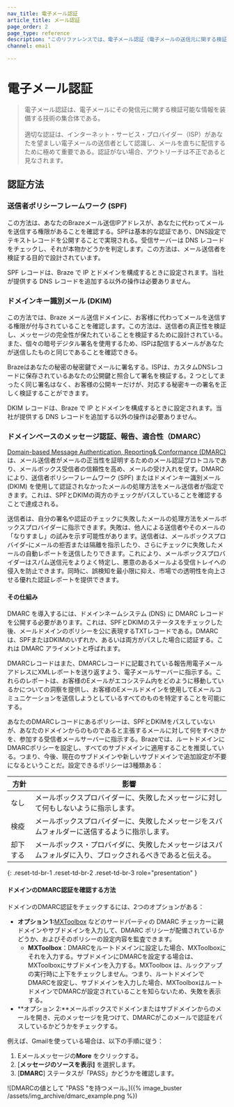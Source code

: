 ```yaml
---
nav_title: 電子メール認証
article_title: メール認証
page_order: 2
page_type: reference
description: "このリファレンスでは、電子メール認証（電子メールの送信元に関する検証可能な情報を電子メールに付与することを目的とした技術のコレクション）について説明する。"
channel: email

---
```


# 電子メール認証

> 電子メール認証は、電子メールにその発信元に関する検証可能な情報を装備する技術の集合体である。<br><br>適切な認証は、インターネット・サービス・プロバイダー（ISP）があなたを望ましい電子メールの送信者として認識し、メールを直ちに配信するために極めて重要である。認証がない場合、アウトリーチは不正であると見なされます。 

## 認証方法

### 送信者ポリシーフレームワーク (SPF)

この方法は、あなたのBrazeメール送信IPアドレスが、あなたに代わってメールを送信する権限があることを確認する。SPFは基本的な認証であり、DNS設定でテキストレコードを公開することで実現される。受信サーバーは DNS レコードをチェックし、それが本物かどうかを判定します。この方法は、メール送信者を検証する目的で設計されています。

SPF レコードは、Braze で IP とドメインを構成するときに設定されます。当社が提供する DNS レコードを追加する以外の操作は必要ありません。

### ドメインキー識別メール (DKIM)

この方法では、Braze メール送信ドメインに、お客様に代わってメールを送信する権限が付与されていることを確認します。この方法は、送信者の真正性を検証し、メッセージの完全性が保たれていることを検証するために設計されている。また、個々の暗号デジタル署名を使用するため、ISPは配信するメールがあなたが送信したものと同じであることを確認できる。

Brazeはあなたの秘密の秘密鍵でメールに署名する。ISPは、カスタムDNSレコードに保存されているあなたの公開鍵と照合して署名を検証する。2 つとしてまったく同じ署名はなく、お客様の公開キーだけが、対応する秘密キーの署名を正しく検証することができます。

DKIM レコードは、Braze で IP とドメインを構成するときに設定されます。当社が提供する DNS レコードを追加する以外の操作は必要ありません。

### ドメインベースのメッセージ認証、報告、適合性（DMARC）

[Domain-based Message Authentication, Reporting& Conformance (DMARC)](https://dmarc.org/)は、メール送信者がメールの正当性を証明するためのメール認証プロトコルであり、メールボックス受信者の信頼性を高め、メールの受け入れを促す。DMARC により、送信者ポリシーフレームワーク (SPF) またはドメインキー識別メール (DKIM) を使用して認証されなかったメールの処理方法をメール送信者が指定できます。これは、SPFとDKIMの両方のチェックがパスしていることを確認することで達成される。 

送信者は、自分の署名や認証のチェックに失敗したメールの処理方法をメールボックスプロバイダーに指示できます。失敗は、他人による送信者やそのメールの「なりすまし」の試みを示す可能性があります。送信者は、メールボックスプロバイダｰにメールの拒否または隔離を指示したり、さらにチェックに失敗したメールの自動レポートを送信したりできます。これにより、メールボックスプロバイダーはスパム送信元をよりよく特定し、悪意のあるメールよる受信トレイへの侵入を防止できます。同時に、誤検知を最小限に抑え、市場での透明性を向上させる優れた認証レポートを提供できます。

#### その仕組み

DMARC を導入するには、ドメインネームシステム (DNS) に DMARC レコードを公開する必要があります。これは、SPFとDKIMのステータスをチェックした後、メールドメインのポリシーを公に表現するTXTレコードである。DMARCは、SPFまたはDKIMのいずれか、あるいは両方がパスした場合に認証する。これは DMARC アライメントと呼ばれます。

DMARCレコードはまた、DMARCレコードに記載されている報告用電子メールアドレスにXMLレポートを送り返すよう、電子メールサーバーに指示する。これらのレポートは、お客様のEメールがエコシステム内をどのように移動しているかについての洞察を提供し、お客様のEメールドメインを使用してEメールコミュニケーションを送信しようとしているすべてのものを特定することを可能にする。

あなたのDMARCレコードにあるポリシーは、SPFとDKIMをパスしていないが、あなたのドメインからのものであると主張するメールに対して何をすべきかを、参加する受信者メールサーバーに指示する。Brazeでは、ルートドメインにDMARCポリシーを設定し、すべてのサブドメインに適用することを推奨している。つまり、今後、現在のサブドメインや新しいサブドメインで追加設定が不要になるということだ。設定できるポリシーは3種類ある：

| 方針 | 影響 |
| --- | --- |
| なし | メールボックスプロバイダーに、失敗したメッセージに対して何もしないように指示します。 |
| 検疫 | メールボックスプロバイダーに、失敗したメッセージをスパムフォルダーに送信するように指示します。 |
| 却下する | メールボックス・プロバイダに、失敗したメッセージはスパムフォルダに入り、ブロックされるべきであると伝える。 |
{: .reset-td-br-1 .reset-td-br-2 .reset-td-br-3 role="presentation" }

#### ドメインのDMARC認証を確認する方法

ドメインのDMARC認証をチェックするには、2つのオプションがある：

- **オプション 1:**[MXToolbox](https://mxtoolbox.com/dmarc.aspx) などのサードパーティの DMARC チェッカーに親ドメインやサブドメインを入力して、DMARC ポリシーが配備されているかどうか、およびそのポリシーの設定内容を監査できます。
    - **MXToolbox**：DMARCをルートドメインに設定した場合、MXToolboxにそれを入力する。サブドメインにDMARCを設定する場合は、MXToolboxにサブドメインを入力する。MXToolbox は、ルックアップの実行時に上下をチェックしません。つまり、ルートドメインでDMARCを設定し、サブドメインを入力した場合、MXToolboxはルートドメインでDMARCが設定されていることを知らないため、失敗を表示する。
- **オプション 2:**メールボックスでドメインまたはサブドメインからのメールを開き、元のメッセージを見つけて、DMARCがこのメールで認証をパスしているかどうかをチェックする。

例えば、Gmailを使っている場合は、以下の手順に従う：

1. Eメールメッセージの**More** <i class="fa-solid fa-ellipsis"></i> をクリックする。
2. [**メッセージのソースを表示]** を選択します。
3. [**DMARC**] ステータスが「PASS」かどうかを確認します。

\![DMARCの値として "PASS "を持つメール。]({% image_buster /assets/img_archive/dmarc_example.png %})

